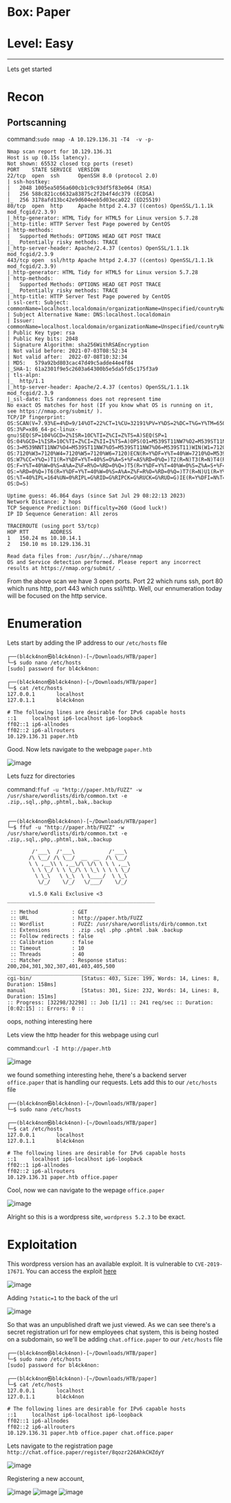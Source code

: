 # Box: Paper
# Level: Easy
<hr>

Lets get started

# Recon

## Portscanning

command:```sudo nmap -A 10.129.136.31 -T4  -v -p-```

```
Nmap scan report for 10.129.136.31
Host is up (0.15s latency).
Not shown: 65532 closed tcp ports (reset)
PORT    STATE SERVICE  VERSION
22/tcp  open  ssh      OpenSSH 8.0 (protocol 2.0)
| ssh-hostkey: 
|   2048 1005ea5056a600cb1c9c93df5f83e064 (RSA)
|   256 588c821cc6632a83875c2f2b4f4dc379 (ECDSA)
|_  256 3178afd13bc42e9d604eeb5d03eca022 (ED25519)
80/tcp  open  http     Apache httpd 2.4.37 ((centos) OpenSSL/1.1.1k mod_fcgid/2.3.9)
|_http-generator: HTML Tidy for HTML5 for Linux version 5.7.28
|_http-title: HTTP Server Test Page powered by CentOS
| http-methods: 
|   Supported Methods: OPTIONS HEAD GET POST TRACE
|_  Potentially risky methods: TRACE
|_http-server-header: Apache/2.4.37 (centos) OpenSSL/1.1.1k mod_fcgid/2.3.9
443/tcp open  ssl/http Apache httpd 2.4.37 ((centos) OpenSSL/1.1.1k mod_fcgid/2.3.9)
|_http-generator: HTML Tidy for HTML5 for Linux version 5.7.28
| http-methods: 
|   Supported Methods: OPTIONS HEAD GET POST TRACE
|_  Potentially risky methods: TRACE
|_http-title: HTTP Server Test Page powered by CentOS
| ssl-cert: Subject: commonName=localhost.localdomain/organizationName=Unspecified/countryName=US
| Subject Alternative Name: DNS:localhost.localdomain
| Issuer: commonName=localhost.localdomain/organizationName=Unspecified/countryName=US
| Public Key type: rsa
| Public Key bits: 2048
| Signature Algorithm: sha256WithRSAEncryption
| Not valid before: 2021-07-03T08:52:34
| Not valid after:  2022-07-08T10:32:34
| MD5:   579a92bd803cac47d49c5adde44e4f84
|_SHA-1: 61a2301f9e5c2603a64300b5e5da5fd5c175f3a9
| tls-alpn: 
|_  http/1.1
|_http-server-header: Apache/2.4.37 (centos) OpenSSL/1.1.1k mod_fcgid/2.3.9
|_ssl-date: TLS randomness does not represent time
No exact OS matches for host (If you know what OS is running on it, see https://nmap.org/submit/ ).
TCP/IP fingerprint:
OS:SCAN(V=7.93%E=4%D=9/14%OT=22%CT=1%CU=32191%PV=Y%DS=2%DC=T%G=Y%TM=650286C
OS:3%P=x86_64-pc-linux-gnu)SEQ(SP=104%GCD=2%ISR=10C%TI=Z%CI=Z%TS=A)SEQ(SP=1
OS:04%GCD=1%ISR=10C%TI=Z%CI=Z%II=I%TS=A)OPS(O1=M539ST11NW7%O2=M539ST11NW7%O
OS:3=M539NNT11NW7%O4=M539ST11NW7%O5=M539ST11NW7%O6=M539ST11)WIN(W1=7120%W2=
OS:7120%W3=7120%W4=7120%W5=7120%W6=7120)ECN(R=Y%DF=Y%T=40%W=7210%O=M539NNSN
OS:W7%CC=Y%Q=)T1(R=Y%DF=Y%T=40%S=O%A=S+%F=AS%RD=0%Q=)T2(R=N)T3(R=N)T4(R=Y%D
OS:F=Y%T=40%W=0%S=A%A=Z%F=R%O=%RD=0%Q=)T5(R=Y%DF=Y%T=40%W=0%S=Z%A=S+%F=AR%O
OS:=%RD=0%Q=)T6(R=Y%DF=Y%T=40%W=0%S=A%A=Z%F=R%O=%RD=0%Q=)T7(R=N)U1(R=Y%DF=N
OS:%T=40%IPL=164%UN=0%RIPL=G%RID=G%RIPCK=G%RUCK=G%RUD=G)IE(R=Y%DFI=N%T=40%C
OS:D=S)

Uptime guess: 46.864 days (since Sat Jul 29 08:22:13 2023)
Network Distance: 2 hops
TCP Sequence Prediction: Difficulty=260 (Good luck!)
IP ID Sequence Generation: All zeros

TRACEROUTE (using port 53/tcp)
HOP RTT       ADDRESS
1   150.24 ms 10.10.14.1
2   150.10 ms 10.129.136.31

Read data files from: /usr/bin/../share/nmap
OS and Service detection performed. Please report any incorrect results at https://nmap.org/submit/ .
```

From the above scan we have 3 open ports. Port 22 which runs ssh, port 80 which runs http, port 443 which runs ssl/http. Well, our ennumeration today will be focused on the http service.



# Enumeration

Lets start by adding the IP address to our ```/etc/hosts``` file

```
┌──(bl4ck4non㉿bl4ck4non)-[~/Downloads/HTB/paper]
└─$ sudo nano /etc/hosts
[sudo] password for bl4ck4non: 
                                                                                                                                                                                                
┌──(bl4ck4non㉿bl4ck4non)-[~/Downloads/HTB/paper]
└─$ cat /etc/hosts 
127.0.0.1       localhost
127.0.1.1       bl4ck4non

# The following lines are desirable for IPv6 capable hosts
::1     localhost ip6-localhost ip6-loopback
ff02::1 ip6-allnodes
ff02::2 ip6-allrouters
10.129.136.31 paper.htb
```
Good. Now lets navigate to the webpage ```paper.htb```

![image](https://github.com/BlackAnon22/BlackAnon22.github.io/assets/67879936/37753a5c-546a-4ad8-a793-ec52ac71cd93)

Lets fuzz for directories

command:```ffuf -u "http://paper.htb/FUZZ" -w /usr/share/wordlists/dirb/common.txt -e .zip,.sql,.php,.phtml,.bak,.backup```

```
                                                                                                                                                                                                
┌──(bl4ck4non㉿bl4ck4non)-[~/Downloads/HTB/paper]
└─$ ffuf -u "http://paper.htb/FUZZ" -w /usr/share/wordlists/dirb/common.txt -e .zip,.sql,.php,.phtml,.bak,.backup

        /'___\  /'___\           /'___\       
       /\ \__/ /\ \__/  __  __  /\ \__/       
       \ \ ,__\\ \ ,__\/\ \/\ \ \ \ ,__\      
        \ \ \_/ \ \ \_/\ \ \_\ \ \ \ \_/      
         \ \_\   \ \_\  \ \____/  \ \_\       
          \/_/    \/_/   \/___/    \/_/       

       v1.5.0 Kali Exclusive <3
________________________________________________

 :: Method           : GET
 :: URL              : http://paper.htb/FUZZ
 :: Wordlist         : FUZZ: /usr/share/wordlists/dirb/common.txt
 :: Extensions       : .zip .sql .php .phtml .bak .backup 
 :: Follow redirects : false
 :: Calibration      : false
 :: Timeout          : 10
 :: Threads          : 40
 :: Matcher          : Response status: 200,204,301,302,307,401,403,405,500
________________________________________________
cgi-bin/                [Status: 403, Size: 199, Words: 14, Lines: 8, Duration: 158ms]
manual                  [Status: 301, Size: 232, Words: 14, Lines: 8, Duration: 151ms]
:: Progress: [32298/32298] :: Job [1/1] :: 241 req/sec :: Duration: [0:02:15] :: Errors: 0 ::
```
oops, nothing interesting here

Lets view the http header for this webpage using curl

command:```curl -I http://paper.htb```

![image](https://github.com/BlackAnon22/BlackAnon22.github.io/assets/67879936/8830c574-dc95-4e31-9d16-38f8a3e2ee9a)

we found something interesting hehe, there's a backend server ```office.paper``` that is handling our requests. Lets add this to our ```/etc/hosts``` file

```
┌──(bl4ck4non㉿bl4ck4non)-[~/Downloads/HTB/paper]
└─$ sudo nano /etc/hosts
                                                                                                                                                                                                
┌──(bl4ck4non㉿bl4ck4non)-[~/Downloads/HTB/paper]
└─$ cat /etc/hosts 
127.0.0.1       localhost
127.0.1.1       bl4ck4non

# The following lines are desirable for IPv6 capable hosts
::1     localhost ip6-localhost ip6-loopback
ff02::1 ip6-allnodes
ff02::2 ip6-allrouters
10.129.136.31 paper.htb office.paper
```
Cool, now we can navigate to the wepage ```office.paper```

![image](https://github.com/BlackAnon22/BlackAnon22.github.io/assets/67879936/65263496-d6ec-4cc9-a0ea-b06e1c6127cb)

Alright so this is a wordpress site, ```wordpress 5.2.3``` to be exact.



# Exploitation

This wordpress version has an available exploit. It is vulnerable to ```CVE-2019-17671```. You can access the exploit [here](https://www.exploit-db.com/exploits/47690)

![image](https://github.com/BlackAnon22/BlackAnon22.github.io/assets/67879936/3d62b35d-049f-45bc-a60a-5bff41a21c05)

Adding ```?static=1``` to the back of the url

![image](https://github.com/BlackAnon22/BlackAnon22.github.io/assets/67879936/80b8cbd5-e3d7-46f1-bcde-9e0f6f54b1fc)

So that was an unpublished draft we just viewed. As we can see there's a secret registration url for new employees chat system, this is being hosted on a subdomain, so we'll be adding ```chat.office.paper``` to our ```/etc/hosts``` file

```
┌──(bl4ck4non㉿bl4ck4non)-[~/Downloads/HTB/paper]
└─$ sudo nano /etc/hosts        
[sudo] password for bl4ck4non: 
                                                                                                                                                                                                
┌──(bl4ck4non㉿bl4ck4non)-[~/Downloads/HTB/paper]
└─$ cat /etc/hosts
127.0.0.1       localhost
127.0.1.1       bl4ck4non

# The following lines are desirable for IPv6 capable hosts
::1     localhost ip6-localhost ip6-loopback
ff02::1 ip6-allnodes
ff02::2 ip6-allrouters
10.129.136.31 paper.htb office.paper chat.office.paper
```
Lets navigate to the registration page ```http://chat.office.paper/register/8qozr226AhkCHZdyY```

![image](https://github.com/BlackAnon22/BlackAnon22.github.io/assets/67879936/2d067ce2-eaa5-400e-80da-d48e37b345fa)

Registering a new account,

![image](https://github.com/BlackAnon22/BlackAnon22.github.io/assets/67879936/6e20f7f5-5d84-4ddb-be38-8ac7065b2a60)
![image](https://github.com/BlackAnon22/BlackAnon22.github.io/assets/67879936/50b4a76c-21a0-43a3-b0f2-12cef86ca32b)
![image](https://github.com/BlackAnon22/BlackAnon22.github.io/assets/67879936/e363dbda-582c-4988-aa02-bfe97fb8f9b0)
























